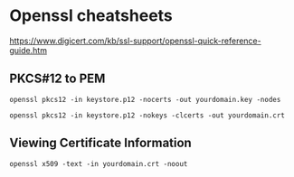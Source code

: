 # Openssl cheatsheets

https://www.digicert.com/kb/ssl-support/openssl-quick-reference-guide.htm

## PKCS#12 to PEM

`openssl pkcs12 -in keystore.p12 -nocerts -out yourdomain.key -nodes`

`openssl pkcs12 -in keystore.p12 -nokeys -clcerts -out yourdomain.crt`

## Viewing Certificate Information

`openssl x509 -text -in yourdomain.crt -noout`